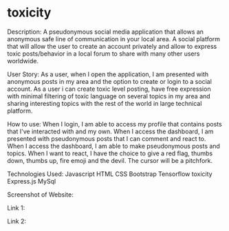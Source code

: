 
# toxicity

Description:
A pseudonymous social media application that allows an anonymous safe line of communication in your local area. A social platform that will allow the user to create an account privately and allow to express toxic posts/behavior in a local forum to share with many other users worldwide. 

User Story:
As a user, when I open the application, I am presented with anonymous posts in my area and the option to create or login to a social account. 
As a user i can create toxic level posting, have free expression with minimal filtering of toxic language on several topics in my area and sharing interesting topics with the rest of the world in large technical platform.


How to use:
When I login, I am able to access my profile that contains posts that I've interacted with and my own.
When I access the dashboard, I am presented with pseudonymous posts that I can comment and react to.
When I access the dashboard, I am able to make pseudonymous posts and topics.
When I want to react, I have the choice to give a red flag, thumbs down, thumbs up, fire emoji and the devil. 
The cursor will be a pitchfork.



Technologies Used:
Javascript
HTML
CSS
Bootstrap
Tensorflow toxicity 
Express.js
MySql


Screenshot of Website:





Link 1:


Link 2: 

